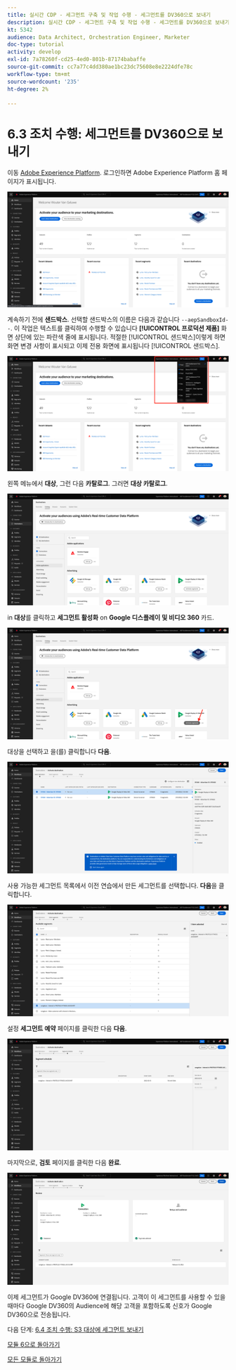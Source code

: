 ```yaml
---
title: 실시간 CDP - 세그먼트 구축 및 작업 수행 - 세그먼트를 DV360으로 보내기
description: 실시간 CDP - 세그먼트 구축 및 작업 수행 - 세그먼트를 DV360으로 보내기
kt: 5342
audience: Data Architect, Orchestration Engineer, Marketer
doc-type: tutorial
activity: develop
exl-id: 7a78260f-cd25-4ed0-801b-87174babaffe
source-git-commit: cc7a77c4dd380ae1bc23dc75608e8e2224dfe78c
workflow-type: tm+mt
source-wordcount: '235'
ht-degree: 2%

---
```


# 6.3 조치 수행: 세그먼트를 DV360으로 보내기

이동 [Adobe Experience Platform](https://experience.adobe.com/platform). 로그인하면 Adobe Experience Platform 홈 페이지가 표시됩니다.

![데이터 수집](../module2/images/home.png)

계속하기 전에 **샌드박스**. 선택할 샌드박스의 이름은 다음과 같습니다 ``--aepSandboxId--``. 이 작업은 텍스트를 클릭하여 수행할 수 있습니다 **[!UICONTROL 프로덕션 제품]** 화면 상단에 있는 파란색 줄에 표시됩니다. 적절한 [!UICONTROL 샌드박스]이렇게 하면 화면 변경 사항이 표시되고 이제 전용 화면에 표시됩니다 [!UICONTROL 샌드박스].

![데이터 수집](../module2/images/sb1.png)

왼쪽 메뉴에서 **대상**, 그런 다음 **카탈로그**. 그러면 **대상 카탈로그**.

![RTCDP](./images/rtcdpmenudest.png)

in **대상**&#x200B;를 클릭하고 **세그먼트 활성화** on **Google 디스플레이 및 비디오 360** 카드.

![RTCDP](./images/rtcdpgoogleseg.png)

대상을 선택하고 을(를) 클릭합니다 **다음**.

![RTCDP](./images/rtcdpcreatedest2.png)

사용 가능한 세그먼트 목록에서 이전 연습에서 만든 세그먼트를 선택합니다. **다음**&#x200B;을 클릭합니다.

![RTCDP](./images/rtcdpcreatedest3.png)

설정 **세그먼트 예약** 페이지를 클릭한 다음 **다음**.

![RTCDP](./images/rtcdpcreatedest4.png)

마지막으로, **검토** 페이지를 클릭한 다음 **완료**.

![RTCDP](./images/rtcdpcreatedest5.png)

이제 세그먼트가 Google DV360에 연결됩니다. 고객이 이 세그먼트를 사용할 수 있을 때마다 Google DV360의 Audience에 해당 고객을 포함하도록 신호가 Google DV360으로 전송됩니다.

다음 단계: [6.4 조치 수행: S3 대상에 세그먼트 보내기](./ex4.md)

[모듈 6으로 돌아가기](./real-time-cdp-build-a-segment-take-action.md)

[모든 모듈로 돌아가기](../../overview.md)
